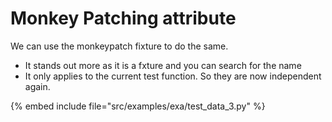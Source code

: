 # Monkey Patching attribute

We can use the monkeypatch fixture to do the same.
* It stands out more as it is a fxture and you can search for the name
* It only applies to the current test function. So they are now independent again.

{% embed include file="src/examples/exa/test_data_3.py" %}



